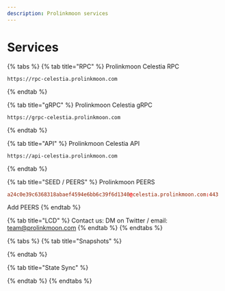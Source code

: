 ```yaml
---
description: Prolinkmoon services
---
```


# Services



{% tabs %}
{% tab title="RPC" %}
Prolinkmoon Celestia RPC

```
https://rpc-celestia.prolinkmoon.com
```
{% endtab %}

{% tab title="gRPC" %}
Prolinkmoon Celestia gRPC

```
https://grpc-celestia.prolinkmoon.com
```
{% endtab %}

{% tab title="API" %}
Prolinkmoon Celestia API

```
https://api-celestia.prolinkmoon.com
```
{% endtab %}

{% tab title="SEED / PEERS" %}
Prolinkmoon PEERS

```toml
a24c0e39c6368318abaef4594e6bb6c39f6d1340@celestia.prolinkmoon.com:443
```

Add PEERS&#x20;
{% endtab %}

{% tab title="LCD" %}
Contact us: DM on Twitter / email: team@prolinkmoon.com
{% endtab %}
{% endtabs %}



{% tabs %}
{% tab title="Snapshots" %}

{% endtab %}

{% tab title="State Sync" %}

{% endtab %}
{% endtabs %}

